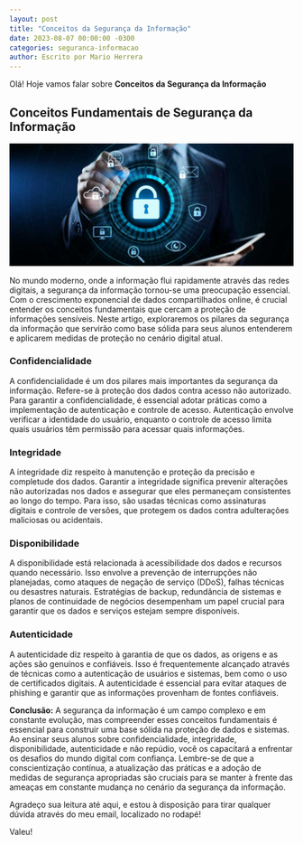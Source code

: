 ```yaml
---
layout: post
title: "Conceitos da Segurança da Informação"
date: 2023-08-07 00:00:00 -0300
categories: seguranca-informacao
author: Escrito por Mario Herrera
---
```


Olá! Hoje vamos falar sobre **Conceitos da Segurança da Informação**

##  Conceitos Fundamentais de Segurança da Informação

![](https://github.com/mariopuebla17/blog/blob/main/_images/20230808/si.jpg?raw=true)

No mundo moderno, onde a informação flui rapidamente através das redes digitais, a segurança da informação tornou-se uma preocupação essencial. Com o crescimento exponencial de dados compartilhados online, é crucial entender os conceitos fundamentais que cercam a proteção de informações sensíveis. Neste artigo, exploraremos os pilares da segurança da informação que servirão como base sólida para seus alunos entenderem e aplicarem medidas de proteção no cenário digital atual.

### Confidencialidade
A confidencialidade é um dos pilares mais importantes da segurança da informação. Refere-se à proteção dos dados contra acesso não autorizado. Para garantir a confidencialidade, é essencial adotar práticas como a implementação de autenticação e controle de acesso. Autenticação envolve verificar a identidade do usuário, enquanto o controle de acesso limita quais usuários têm permissão para acessar quais informações.

### Integridade
A integridade diz respeito à manutenção e proteção da precisão e completude dos dados. Garantir a integridade significa prevenir alterações não autorizadas nos dados e assegurar que eles permaneçam consistentes ao longo do tempo. Para isso, são usadas técnicas como assinaturas digitais e controle de versões, que protegem os dados contra adulterações maliciosas ou acidentais.

### Disponibilidade
A disponibilidade está relacionada à acessibilidade dos dados e recursos quando necessário. Isso envolve a prevenção de interrupções não planejadas, como ataques de negação de serviço (DDoS), falhas técnicas ou desastres naturais. Estratégias de backup, redundância de sistemas e planos de continuidade de negócios desempenham um papel crucial para garantir que os dados e serviços estejam sempre disponíveis.

### Autenticidade
A autenticidade diz respeito à garantia de que os dados, as origens e as ações são genuínos e confiáveis. Isso é frequentemente alcançado através de técnicas como a autenticação de usuários e sistemas, bem como o uso de certificados digitais. A autenticidade é essencial para evitar ataques de phishing e garantir que as informações provenham de fontes confiáveis.

**Conclusão:** A segurança da informação é um campo complexo e em constante evolução, mas compreender esses conceitos fundamentais é essencial para construir uma base sólida na proteção de dados e sistemas. Ao ensinar seus alunos sobre confidencialidade, integridade, disponibilidade, autenticidade e não repúdio, você os capacitará a enfrentar os desafios do mundo digital com confiança. Lembre-se de que a conscientização contínua, a atualização das práticas e a adoção de medidas de segurança apropriadas são cruciais para se manter à frente das ameaças em constante mudança no cenário da segurança da informação.

Agradeço sua leitura até aqui, e estou à disposição para tirar qualquer dúvida através do meu email, localizado no rodapé!

Valeu!